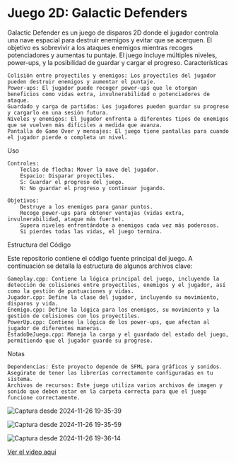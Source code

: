 # Juego 2D: Galactic Defenders

Galactic Defender es un juego de disparos 2D donde el jugador controla una nave espacial para destruir enemigos y evitar que se acerquen. El objetivo es sobrevivir a los ataques enemigos mientras recoges potenciadores y aumentas tu puntaje. El juego incluye múltiples niveles, power-ups, y la posibilidad de guardar y cargar el progreso.
Características

    Colisión entre proyectiles y enemigos: Los proyectiles del jugador pueden destruir enemigos y aumentar el puntaje.
    Power-ups: El jugador puede recoger power-ups que le otorgan beneficios como vidas extra, invulnerabilidad o potenciadores de ataque.
    Guardado y carga de partidas: Los jugadores pueden guardar su progreso y cargarlo en una sesión futura.
    Niveles y enemigos: El jugador enfrenta a diferentes tipos de enemigos que se vuelven más difíciles a medida que avanza.
    Pantalla de Game Over y mensajes: El juego tiene pantallas para cuando el jugador pierde o completa un nivel.
    
Uso

    Controles:
        Teclas de flecha: Mover la nave del jugador.
        Espacio: Disparar proyectiles.
        S: Guardar el progreso del juego.
        N: No guardar el progreso y continuar jugando.

    Objetivos:
        Destruye a los enemigos para ganar puntos.
        Recoge power-ups para obtener ventajas (vidas extra, invulnerabilidad, ataque más fuerte).
        Supera niveles enfrentándote a enemigos cada vez más poderosos.
        Si pierdes todas las vidas, el juego termina.
        
Estructura del Código

Este repositorio contiene el código fuente principal del juego. A continuación se detalla la estructura de algunos archivos clave:

    Gameplay.cpp: Contiene la lógica principal del juego, incluyendo la detección de colisiones entre proyectiles, enemigos y el jugador, así como la gestión de puntuaciones y vidas.
    Jugador.cpp: Define la clase del jugador, incluyendo su movimiento, disparos y vida.
    Enemigo.cpp: Define la lógica para los enemigos, su movimiento y la gestión de colisiones con los proyectiles.
    PowerUp.cpp: Contiene la lógica de los power-ups, que afectan al jugador de diferentes maneras.
    EstadoDeJuego.cpp: Maneja la carga y el guardado del estado del juego, permitiendo que el jugador guarde su progreso.

Notas

    Dependencias: Este proyecto depende de SFML para gráficos y sonidos. Asegúrate de tener las librerías correctamente configuradas en tu sistema.
    Archivos de recursos: Este juego utiliza varios archivos de imagen y sonido que deben estar en la carpeta correcta para que el juego funcione correctamente.

![Captura desde 2024-11-26 19-35-39](https://github.com/user-attachments/assets/8e3bcfed-e4ee-47ec-be8e-c93fd75d4110)

![Captura desde 2024-11-26 19-35-59](https://github.com/user-attachments/assets/102d1a1a-cee3-4f39-a959-8c7368ee1c7d)

![Captura desde 2024-11-26 19-36-14](https://github.com/user-attachments/assets/2fc64a9e-9f22-40ab-a1c9-4254e1a2b554)


[Ver el video aquí](https://vimeo.com/1033662102/ff2239574f?share=copy)






